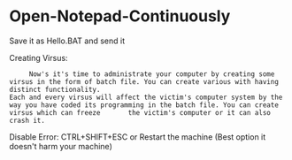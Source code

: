 # Open-Notepad-Continuously
Save it as Hello.BAT and send it 

Creating Virsus:

         Now's it's time to administrate your computer by creating some virsus in the form of batch file. You can create various with having distinct functionality.
    Each and every virsus will affect the victim's computer system by the way you have coded its programming in the batch file. You can create virsus which can freeze       the victim's computer or it can also crash it.
    
    
Disable Error: CTRL+SHIFT+ESC or  Restart the machine (Best option it doesn't harm your machine)
     
     
